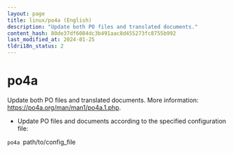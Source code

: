 ```yaml
---
layout: page
title: linux/po4a (English)
description: "Update both PO files and translated documents."
content_hash: 80de37df6084dc3b491aac8d455273fc8755b992
last_modified_at: 2024-01-25
tldri18n_status: 2
---
```

# po4a

Update both PO files and translated documents.
More information: <https://po4a.org/man/man1/po4a.1.php>.

- Update PO files and documents according to the specified configuration file:

`po4a `<span class="tldr-var badge badge-pill bg-dark-lm bg-white-dm text-white-lm text-dark-dm font-weight-bold">path/to/config_file</span>
